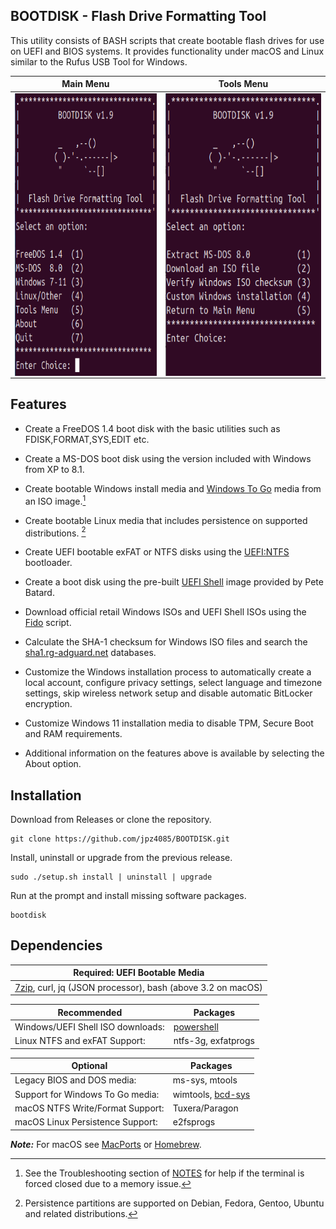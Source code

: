 ## BOOTDISK - Flash Drive Formatting Tool

This utility consists of BASH scripts that create bootable flash drives for use on UEFI and BIOS systems. It provides functionality under macOS and Linux similar to the Rufus USB Tool for Windows.

Main Menu | Tools Menu
:-------------:|:-----------------:
<img align="left" src="https://raw.githubusercontent.com/jpz4085/BOOTDISK/main/.github/images/Main Menu.png" width=386 height=452/> | <img align="right" src="https://raw.githubusercontent.com/jpz4085/BOOTDISK/main/.github/images/Tools Menu.png" width=427 height=452/>

Features
--------

- Create a FreeDOS 1.4 boot disk with the basic utilities such as FDISK,FORMAT,SYS,EDIT etc.

- Create a MS-DOS boot disk using the version included with Windows from XP to 8.1.

- Create bootable Windows install media and [Windows To Go](https://learn.microsoft.com/en-us/previous-versions/windows/it-pro/windows-10/deployment/windows-to-go/windows-to-go-overview) media from an ISO image.[^1]

- Create bootable Linux media that includes persistence on supported distributions. [^2]

- Create UEFI bootable exFAT or NTFS disks using the [UEFI:NTFS](https://github.com/pbatard/uefi-ntfs) bootloader.

- Create a boot disk using the pre-built [UEFI Shell](https://github.com/pbatard/UEFI-Shell) image provided by Pete Batard.

- Download official retail Windows ISOs and UEFI Shell ISOs using the [Fido](https://github.com/pbatard/Fido) script.

- Calculate the SHA-1 checksum for Windows ISO files and search the [sha1.rg-adguard.net](https://sha1.rg-adguard.net) databases.

- Customize the Windows installation process to automatically create a local account, configure privacy settings, select language and timezone settings, skip wireless network setup and disable automatic BitLocker encryption.

- Customize Windows 11 installation media to disable TPM, Secure Boot and RAM requirements.

- Additional information on the features above is available by selecting the About option.

Installation
------------------------
Download from Releases or clone the repository.
```
git clone https://github.com/jpz4085/BOOTDISK.git
```
Install, uninstall or upgrade from the previous release.
```
sudo ./setup.sh install | uninstall | upgrade
```
Run at the prompt and install missing software packages.
```
bootdisk
```

Dependencies
------------ 
|Required: UEFI Bootable Media|
|---|
| [7zip](https://sourceforge.net/projects/sevenzip/), curl, jq (JSON processor), bash (above 3.2 on macOS)|
  
|Recommended|Packages|
| --- | --- |
| Windows/UEFI Shell ISO downloads: | [powershell](https://learn.microsoft.com/en-us/powershell/scripting/install/installing-powershell) |  
|Linux NTFS and exFAT Support: | ntfs-3g, exfatprogs|
 
|Optional|Packages|
|---|---|
|Legacy BIOS and DOS media: | ms-sys, mtools|  
|Support for Windows To Go media: | wimtools, [bcd-sys](https://github.com/jpz4085/BCD-SYS)|  
|macOS NTFS Write/Format Support: | Tuxera/Paragon|  
|macOS Linux Persistence Support: |e2fsprogs|  

***Note:*** For macOS see [MacPorts](https://www.macports.org/) or [Homebrew](https://brew.sh/).

[^1]: See the Troubleshooting section of [NOTES](https://github.com/jpz4085/BOOTDISK/blob/main/Support/NOTES.md) for help if the terminal is forced closed due to a memory issue.  
[^2]: Persistence partitions are supported on Debian, Fedora, Gentoo, Ubuntu and related distributions.
